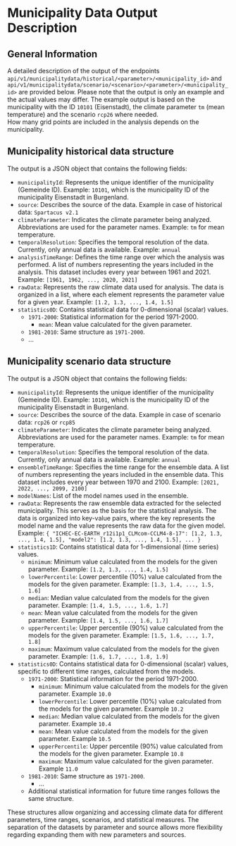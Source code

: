 # Municipality Data Output Description

## General Information

A detailed description of the output of the endpoints `api/v1/municipalitydata/historical/<parameter>/<municipality_id>` and `api/v1/municipalitydata/scenario/<scenario>/<parameter>/<municipality_id>` are provided below. Please note that the output is only an example and the actual values may differ. The example output is based on the municipality with the ID `10101` (Eisenstadt), the climate parameter `tm` (mean temperature) and the scenario `rcp26` where needed.  
How many grid points are included in the analysis depends on the municipality.

## Municipality historical data structure

The output is a JSON object that contains the following fields:

- `municipalityId`: Represents the unique identifier of the municipality (Gemeinde ID). Example: `10101`, which is the municipality ID of the municipality Eisenstadt in Burgenland.
- `source`: Describes the source of the data. Example in case of historical data: `Spartacus v2.1`
- `climateParameter`: Indicates the climate parameter being analyzed. Abbreviations are used for the parameter names. Example: `tm` for mean temperature.
- `temporalResolution`: Specifies the temporal resolution of the data. Currently, only annual data is available. Example: `annual`
- `analysisTimeRange`: Defines the time range over which the analysis was performed. A list of numbers representing the years included in the analysis. This dataset includes every year between 1961 and 2021. Example: `[1961, 1962, ..., 2020, 2021]`
- `rawData`: Represents the raw climate data used for analysis. The data is organized in a list, where each element represents the parameter value for a given year. Example: `[1.2, 1.3, ..., 1.4, 1.5]`
- `statistics0D`: Contains statistical data for 0-dimensional (scalar) values.
  - `1971-2000`: Statistical information for the period 1971-2000.
    - `mean`: Mean value calculated for the given parameter.
  - `1981-2010`: Same structure as `1971-2000`.
  - ...

## Municipality scenario data structure

The output is a JSON object that contains the following fields:

- `municipalityId`: Represents the unique identifier of the municipality (Gemeinde ID). Example: `10101`, which is the municipality ID of the municipality Eisenstadt in Burgenland.
- `source`: Describes the source of the data. Example in case of scenario data: `rcp26` or `rcp85`
- `climateParameter`: Indicates the climate parameter being analyzed. Abbreviations are used for the parameter names. Example: `tm` for mean temperature.
- `temporalResolution`: Specifies the temporal resolution of the data. Currently, only annual data is available. Example: `annual`
- `ensembleTimeRange`: Specifies the time range for the ensemble data. A list of numbers representing the years included in the ensemble data. This dataset includes every year between 1970 and 2100. Example: `[2021, 2022, ..., 2099, 2100]`
- `modelNames`: List of the model names used in the ensemble.
- `rawData`: Represents the raw ensemble data extracted for the selected municipality. This serves as the basis for the statistical analysis. The data is organized into key-value pairs, where the key represents the model name and the value represents the raw data for the given model. Example: `{ "ICHEC-EC-EARTH_r12i1p1_CLMcom-CCLM4-8-17": [1.2, 1.3, ..., 1.4, 1.5], "model2": [1.2, 1.3, ..., 1.4, 1.5], ... }`
- `statistics1D`: Contains statistical data for 1-dimensional (time series) values.
  - `minimum`: Minimum value calculated from the models for the given parameter. Example: `[1.2, 1.3, ..., 1.4, 1.5]`
  - `lowerPercentile`: Lower percentile (10%) value calculated from the models for the given parameter. Example: `[1.3, 1.4, ..., 1.5, 1.6]`
  - `median`: Median value calculated from the models for the given parameter. Example: `[1.4, 1.5, ..., 1.6, 1.7]`
  - `mean`: Mean value calculated from the models for the given parameter. Example: `[1.4, 1.5, ..., 1.6, 1.7]`
  - `upperPercentile`: Upper percentile (90%) value calculated from the models for the given parameter. Example: `[1.5, 1.6, ..., 1.7, 1.8]`
  - `maximum`: Maximum value calculated from the models for the given parameter. Example: `[1.6, 1.7, ..., 1.8, 1.9]`
- `statistics0D`: Contains statistical data for 0-dimensional (scalar) values, specific to different time ranges, calculated from the models.
  - `1971-2000`: Statistical information for the period 1971-2000.
    - `minimum`: Minimum value calculated from the models for the given parameter. Example `10.0`
    - `lowerPercentile`: Lower percentile (10%) value calculated from the models for the given parameter. Example `10.2`
    - `median`: Median value calculated from the models for the given parameter. Example `10.4`
    - `mean`: Mean value calculated from the models for the given parameter. Example `10.5`
    - `upperPercentile`: Upper percentile (90%) value calculated from the models for the given parameter. Example `10.8`
    - `maximum`: Maximum value calculated for the given parameter. Example `11.0`
  - `1981-2010`: Same structure as `1971-2000`.
    - ...
  - Additional statistical information for future time ranges follows the same structure.

These structures allow organizing and accessing climate data for different parameters, time ranges, scenarios, and statistical measures. The separation of the datasets by parameter and source allows more flexibility regarding expanding them with new parameters and sources.
